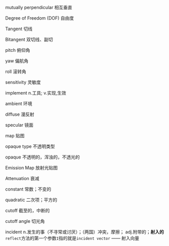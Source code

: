 mutually perpendicular 相互垂直

Degree of Freedom (DOF) 自由度

Tangent 切线

Bitangent 双切线、副切

pitch 俯仰角

yaw 偏航角

roll 滚转角

sensitivity 灵敏度

implement n.工具; v.实现,生效

ambient 环境

diffuse 漫反射

specular 镜面

map 贴图

opaque type 不透明类型

opaque 不透明的，浑浊的，不透光的

Emission Map 放射光贴图

Attenuation 衰减

constant 常数；不变的

quadratic 二次项；平方的

cutoff 截至的，中断的

cutoff angle 切光角

incident n.发生的事（不寻常或讨厌）；（两国）冲突，摩擦； adj.附带的；**射入的**
`reflect`方法的第一个参数`I`指的就是`incident vector` —— 射入向量